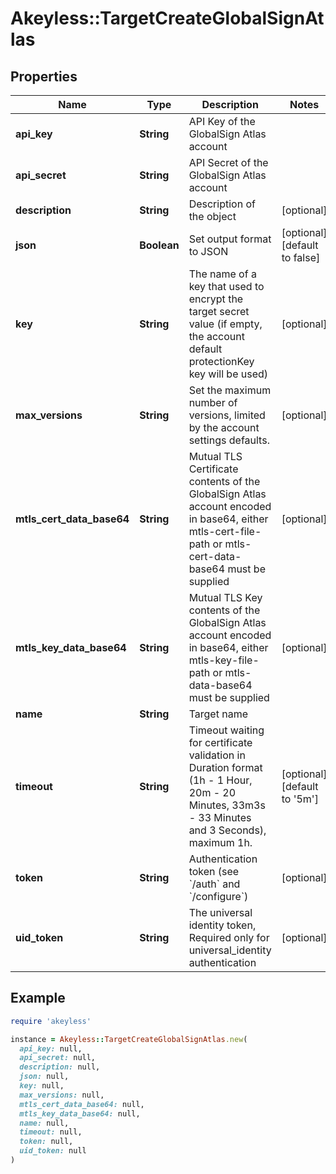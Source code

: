 # Akeyless::TargetCreateGlobalSignAtlas

## Properties

| Name | Type | Description | Notes |
| ---- | ---- | ----------- | ----- |
| **api_key** | **String** | API Key of the GlobalSign Atlas account |  |
| **api_secret** | **String** | API Secret of the GlobalSign Atlas account |  |
| **description** | **String** | Description of the object | [optional] |
| **json** | **Boolean** | Set output format to JSON | [optional][default to false] |
| **key** | **String** | The name of a key that used to encrypt the target secret value (if empty, the account default protectionKey key will be used) | [optional] |
| **max_versions** | **String** | Set the maximum number of versions, limited by the account settings defaults. | [optional] |
| **mtls_cert_data_base64** | **String** | Mutual TLS Certificate contents of the GlobalSign Atlas account encoded in base64, either mtls-cert-file-path or mtls-cert-data-base64 must be supplied | [optional] |
| **mtls_key_data_base64** | **String** | Mutual TLS Key contents of the GlobalSign Atlas account encoded in base64, either mtls-key-file-path or mtls-data-base64 must be supplied | [optional] |
| **name** | **String** | Target name |  |
| **timeout** | **String** | Timeout waiting for certificate validation in Duration format (1h - 1 Hour, 20m - 20 Minutes, 33m3s - 33 Minutes and 3 Seconds), maximum 1h. | [optional][default to &#39;5m&#39;] |
| **token** | **String** | Authentication token (see &#x60;/auth&#x60; and &#x60;/configure&#x60;) | [optional] |
| **uid_token** | **String** | The universal identity token, Required only for universal_identity authentication | [optional] |

## Example

```ruby
require 'akeyless'

instance = Akeyless::TargetCreateGlobalSignAtlas.new(
  api_key: null,
  api_secret: null,
  description: null,
  json: null,
  key: null,
  max_versions: null,
  mtls_cert_data_base64: null,
  mtls_key_data_base64: null,
  name: null,
  timeout: null,
  token: null,
  uid_token: null
)
```


